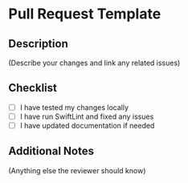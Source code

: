 # Pull Request Template

## Description

(Describe your changes and link any related issues)

## Checklist
- [ ] I have tested my changes locally
- [ ] I have run SwiftLint and fixed any issues
- [ ] I have updated documentation if needed

## Additional Notes

(Anything else the reviewer should know)
